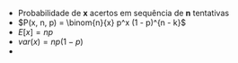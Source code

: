 * Probabilidade de **x** acertos em sequência de **n** tentativas
* $P(x, n, p) = \binom{n}{x} p^x (1 - p)^{n - k}$
* $E[x] = np$
* $var(x) = np(1-p)$
* 